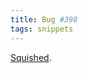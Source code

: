```yaml
---
title: Bug #398
tags: snippets
---
```


[Squished](http://typechecked.net/a/support/bugs/show_bug.cgi?id=398).
